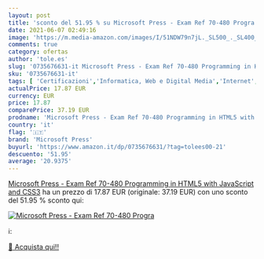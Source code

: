 ```yaml
---
layout: post
title: 'sconto del 51.95 % su Microsoft Press - Exam Ref 70-480 Progra  '
date: 2021-06-07 02:49:16
image: 'https://m.media-amazon.com/images/I/51NDW79n7jL._SL500_._SL400_.jpg'
comments: true
category: ofertas
author: 'tole.es'
slug: '0735676631-it Microsoft Press - Exam Ref 70-480 Programming in HTML5...'
sku: '0735676631-it'
tags: [ 'Certificazioni','Informatica, Web e Digital Media','Internet','Libri','Programmazione','Sistemi operativi','Software per lufficio','microsoft press', ]
actualPrice: 17.87 EUR
currency: EUR
price: 17.87
comparePrice: 37.19 EUR
prodname: 'Microsoft Press - Exam Ref 70-480 Programming in HTML5 with JavaScript and CSS3'
country: 'it'
flag: '🇮🇹'
brand: 'Microsoft Press'
buyurl: 'https://www.amazon.it/dp/0735676631/?tag=tolees00-21'
descuento: '51.95'
average: '20.9375'
---
```


[Microsoft Press - Exam Ref 70-480 Programming in HTML5 with JavaScript and CSS3](https://www.amazon.it/dp/0735676631/?tag=tolees00-21) ha un prezzo di 17.87 EUR (originale: 37.19 EUR) con uno sconto del 51.95 % sconto qui:

[![Microsoft Press - Exam Ref 70-480 Progra](https://m.media-amazon.com/images/I/51NDW79n7jL._SL500_._SL400_.jpg)](https://www.amazon.it/dp/0735676631/?tag=tolees00-21)

ℹ️:


[🛒 Acquista qui!!](https://www.amazon.it/dp/0735676631/?tag=tolees00-21)

